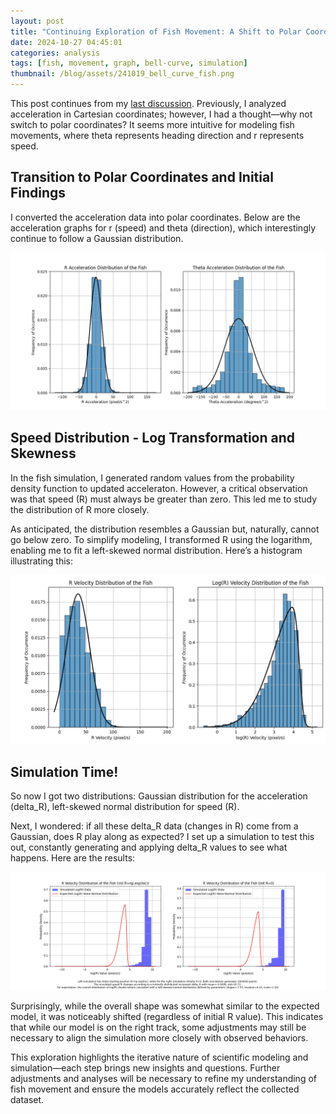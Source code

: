 ```yaml
---
layout: post
title: "Continuing Exploration of Fish Movement: A Shift to Polar Coordinates"
date: 2024-10-27 04:45:01
categories: analysis
tags: [fish, movement, graph, bell-curve, simulation]
thumbnail: /blog/assets/241019_bell_curve_fish.png
---
```


This post continues from my [last discussion](/blog/analysis/2024/10/19/fish-acceleration-graph.html). Previously, I analyzed acceleration in Cartesian coordinates; however, I had a thought—why not switch to polar coordinates? It seems more intuitive for modeling fish movements, where theta represents heading direction and r represents speed.

## Transition to Polar Coordinates and Initial Findings
I converted the acceleration data into polar coordinates. Below are the acceleration graphs for r (speed) and theta (direction), which interestingly continue to follow a Gaussian distribution.

![Bell Curve of Fish Speeds in Polar](/blog/assets/241027_acceleration_polar_bell.png)

## Speed Distribution - Log Transformation and Skewness
In the fish simulation, I generated random values from the probability density function to updated acceleraton. However, a critical observation was that speed (R) must always be greater than zero. This led me to study the distribution of R more closely.

As anticipated, the distribution resembles a Gaussian but, naturally, cannot go below zero. To simplify modeling, I transformed R using the logarithm, enabling me to fit a left-skewed normal distribution. Here’s a histogram illustrating this:

![R analysis](/blog/assets/241027_r_analysis.png)

## Simulation Time!
So now I got two distributions: Gaussian distribution for the acceleration (delta_R), left-skewed normal distribution for speed (R). 

Next, I wondered: if all these delta_R data (changes in R) come from a Gaussian, does R play along as expected? I set up a simulation to test this out, constantly generating and applying delta_R values to see what happens. Here are the results:

![sim result](/blog/assets/241027_sim_result.png)

Surprisingly, while the overall shape was somewhat similar to the expected model, it was noticeably shifted (regardless of initial R value). This indicates that while our model is on the right track, some adjustments may still be necessary to align the simulation more closely with observed behaviors.

This exploration highlights the iterative nature of scientific modeling and simulation—each step brings new insights and questions. Further adjustments and analyses will be necessary to refine my understanding of fish movement and ensure the models accurately reflect the collected dataset.